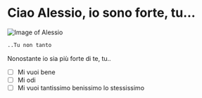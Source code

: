 # Ciao Alessio, io sono forte, tu...

![Image of Alessio](https://pbs.twimg.com/media/FvYr29WWwAIEKvI.jpg)

```diff
..Tu non tanto
```

Nonostante io sia più forte di te, tu..
- [ ] Mi vuoi bene
- [ ] Mi odi
- [ ] Mi vuoi tantissimo benissimo lo stessissimo
